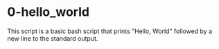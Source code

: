 # 0-hello_world

This script is a basic bash script that prints "Hello, World" followed by a new line to the standard output.
